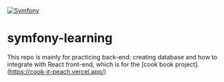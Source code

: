 [![Symfony](https://github.com/tna007/symfony-learning/actions/workflows/symfony.yml/badge.svg?branch=main&event=push)](https://github.com/tna007/symfony-learning/actions/workflows/symfony.yml)

# symfony-learning
This repo is mainly for practicing back-end: creating database and how to integrate with React front-end, which is for the [cook book project].(https://cook-it-peach.vercel.app/)
